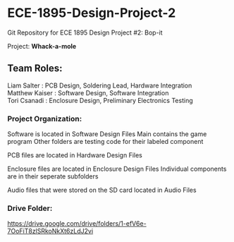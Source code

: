 # ECE-1895-Design-Project-2
Git Repository for ECE 1895 Design Project #2: Bop-it

Project: **Whack-a-mole**

## Team Roles:
Liam Salter    : PCB Design, Soldering Lead, Hardware Integration\
Matthew Kaiser : Software Design, Software Integration\
Tori Csanadi   : Enclosure Design, Preliminary Electronics Testing

### Project Organization:
Software is located in Software Design Files
	Main contains the game program
	Other folders are testing code for their labeled component

PCB files are located in Hardware Design Files

Enclosure files are located in Enclosure Design Files
	Individual components are in their seperate subfolders

Audio files that were stored on the SD card located in Audio Files
	
### Drive Folder:
https://drive.google.com/drive/folders/1-efV6e-7OoFiT8zlSRkoNkXt6zLdJ2vi
